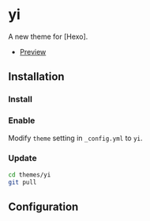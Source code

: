 # yi

A new theme for [Hexo].

- [Preview](http://hexo.io/hexo-theme-yi/)

## Installation

### Install

### Enable

Modify `theme` setting in `_config.yml` to `yi`.

### Update

``` bash
cd themes/yi
git pull
```

## Configuration

``` yml
```